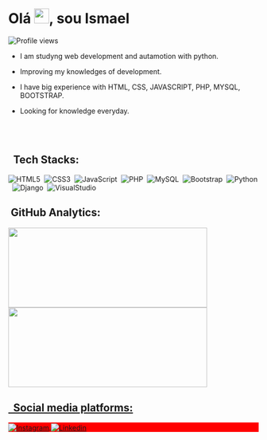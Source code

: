 <!--<img align="right" height="550em"
src="https://raw.githubusercontent.com/gist/Ismael-Amorim/7cca9e6d2fb2efb743a11b973a8cf56c/raw/a22765dcf19bc6e23641f684b1dbd9b7b418942b/githubcard.svg"/>-->

<h1 align ="left"> Olá <img src="https://raw.githubusercontent.com/kaueMarques/kaueMarques/master/hi.gif" width="30px">, sou Ismael </h1>



<p align="left"> <img src="https://komarev.com/ghpvc/?username=Ismael-Amorim&color=yellow" alt="Profile views" /> </p>

- I am studyng web development and autamotion with python.

- Improving my knowledges of development.


- I have big experience with HTML, CSS, JAVASCRIPT, PHP, MYSQL, BOOTSTRAP.
 

- Looking for knowledge everyday.

<br><br>

## &nbsp; Tech Stacks:


![HTML5](https://img.shields.io/badge/-HTML-05122A?style=flat&logo=HTML5)&nbsp;
![CSS3](https://img.shields.io/badge/-CSS3-05122A?style=flat&logo=CSS3)&nbsp;
![JavaScript](https://img.shields.io/badge/-JavaScript-05122A?style=flat&logo=javascript)&nbsp;
![PHP](https://img.shields.io/badge/-PHP-05122A?style=flat&logo=PHP)&nbsp;
![MySQL](https://img.shields.io/badge/-MySQL-05122A?style=flat&logo=MySQL)&nbsp;
![Bootstrap](https://img.shields.io/badge/-Bootstrap-05122A?style=flat&logo=Bootstrap)&nbsp;
![Python](https://img.shields.io/badge/-Python-05122A?style=flat&logo=Python)&nbsp;
![Django](https://img.shields.io/badge/-Django-05122A?style=flat&logo=Django)&nbsp;
![VisualStudio](https://img.shields.io/badge/-VisualStudioCode-05122A?style=flat&logo=VisualStudioCode)&nbsp;


## &nbsp;GitHub Analytics:

 <div>
  <a href="https://github.com/Ismael-Amorim">
  <img height="160em" width="400" src="https://github-readme-stats.vercel.app/api?username=Ismael-Amorim&show_icons=false&theme=dracula&include_all_commits=true&count_private=true"/>
  <img height="160em" width="400" src="https://github-readme-stats.vercel.app/api/top-langs/?username=Ismael-Amorim&layout=compact&langs_count=7&theme=dracula"/>
   
</div>

## &nbsp; Social media platforms:
<p align="left" style="background:red">
<a href="https://www.instagram.com/_cunhaismael/" target="_blank">
      <img align="center" src="https://img.shields.io/badge/-Ismael%20Amorim-05122A?style=flat&logo=instagram" alt="Instagram"/>
<a href="https://www.linkedin.com/in/ismael-cunha/ target="_blank">
      <img align="center" src="https://img.shields.io/badge/Ismael%20Amorim-05122A?style=flat&logo=linkedin" alt="Linkedin"/>
</a>
</p>

